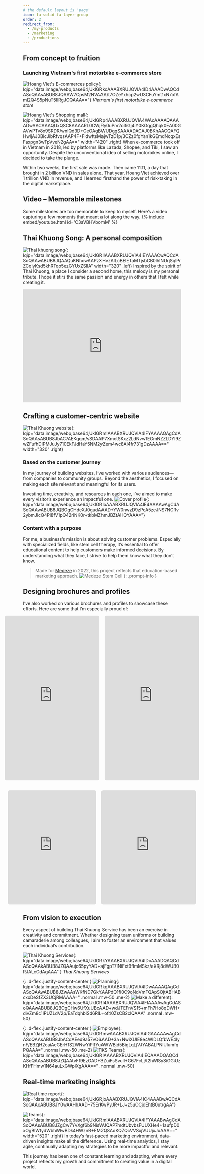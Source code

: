 ```yaml
---
# the default layout is 'page'
icon: fa-solid fa-layer-group
order: 2
redirect_from:
  - /my-products
  - /marketing
  - /productions
---
```

## From concept to fruition
### Launching Vietnam's first motorbike e-commerce store
![Hoang Viet's E-commerces policy](/assets/img/site/hv-e-commerce-policy.webp){: lqip="data:image/webp;base64,UklGRkoAAABXRUJQVlA4ID4AAADwAQCdASoQAAsABUB8JQAAW7CpsM2NVAAA/t7OZeYxhcp2wU3CFuYmt1xN7ofAmI2Q4S5pNuT5IlRgJOQAAA=="} _Vietnam's first motorbike e-commerce store_

![Hoang Viet's Shopping mall](/assets/img/site/hv-e-commerce-shopping-mall.webp){: lqip="data:image/webp;base64,UklGRp4AAABXRUJQVlA4WAoAAAAQAAAADwAACAAAQUxQSC8AAAARL0CWjRy0uPm2o3iGj4iY0KGqgQhqk0EA00GAVwPTv8x9SRDR/wnIQd3D+GeOAgBWUDggSAAAADACAJ0BKhAACQAFQHwljAJ0BicJibRfvqsAAP4F+FldwftsMajwTzD1p/3CZz0fgYan1kGEmdNcqxEsFaxpgn3wTpVveN2gAA==" width="420" .right}
When e-commerce took off in Vietnam in 2018, led by platforms like Lazada, Shopee, and Tiki, I saw an opportunity. Despite the unconventional idea of selling motorbikes online, I decided to take the plunge.

Within two weeks, the first sale was made. Then came 11.11, a day that brought in 2 billion VND in sales alone. That year, Hoang Viet achieved over 1 trillion VND in revenue, and I learned firsthand the power of risk-taking in the digital marketplace.

## Video – Memorable milestones
Some milestones are too memorable to keep to myself. Here’s a video capturing a few moments that meant a lot along the way.
{% include embed/youtube.html id='C3aVBHVbomM' %}

## Thai Khuong Song: A personal composition
![Thai khuong song](/assets/img/site/thai-khuong-song.webp){: lqip="data:image/webp;base64,UklGRlIAAABXRUJQVlA4IEYAAACwAQCdASoQAAwABUB8JQAAQuKNhowAAPzXHvzAILcBEIETaMTjsbCB0lhINUrjSqlPrZCqlyKsd5khRTqo5ezGYUxZSlIA" width="320" .left}
Inspired by the spirit of Thai Khuong, a place I consider a second home, this melody is my personal tribute. I hope it stirs the same passion and energy in others that I felt while creating it.

<iframe width="100%" height="360" scrolling="no" frameborder="no" allow="autoplay" src="https://w.soundcloud.com/player/?url=https%3A//api.soundcloud.com/playlists/1063996978&color=%23ff5500&auto_play=false&hide_related=false&show_comments=false&show_user=true&show_reposts=false&show_teaser=true"></iframe>

## Crafting a customer-centric website
![Thai Khuong website](/assets/img/site/tkt-website.webp){: lqip="data:image/webp;base64,UklGRmIAAABXRUJQVlA4IFYAAAAQAgCdASoQAAsABUB8JbAC7AEKqqm/sSDAAP7XmctSKxz2LdNvw1EGmNZZLDYI9ZwZFufhDIPMJuJy710EkFJdHaY5NM2yZem4wc8AI4fr731gDzAAAA==" width="320" .right}

### Based on the customer journey
In my journey of building websites, I’ve worked with various audiences—from companies to community groups. Beyond the aesthetics, I focused on making each site relevant and meaningful for its users.

Investing time, creativity, and resources in each one, I’ve aimed to make every visitor’s experience an impactful one.
![Cover profile](/assets/img/site/TK-cover-profile.webp){: lqip="data:image/webp;base64,UklGRloAAABXRUJQVlA4IE4AAAAwAgCdASoQAAwABUB8JQBOgCHdeXJ0gudAAAD+YW0nwzD9zPcA5zeJNS7NCRv2ybmJlcQ4Pi8fV1pQ42riNK0r+tkbMZhmJBZtAHQYAAA="}

### Content with a purpose
For me, a business’s mission is about solving customer problems. Especially with specialized fields, like stem cell therapy, it’s essential to offer educational content to help customers make informed decisions. By understanding what they face, I strive to help them know what they don’t know.

>Made for [Medeze](https://medeze.vn) in 2022, this project reflects that  education-based marketing approach.
![Medeze Stem Cell](/assets/img/site/medeze-stemcell.gif "Medeze Stem Cell")
{: .prompt-info }

## Designing brochures and profiles
I’ve also worked on various brochures and profiles to showcase these efforts. Here are some that I’m especially proud of:
<div style="display: flex; justify-content: center; gap: 1rem; margin-bottom: 2rem;">
  <iframe src="https://drive.google.com/file/d/1BerQAn-mQzwjKTKo-m8HqqL6y8iojidX/preview" style="width: 390px; height: 520px; border: 1px solid #ddd; border-radius: 5px;"></iframe>
  <iframe src="https://drive.google.com/file/d/1b1OMeqmvNW7yyOlMIgxSy4X24aa3Wzaw/preview" style="width: 390px; height: 520px; border: 1px solid #ddd; border-radius: 5px;"></iframe>
</div>

<div style="display: flex; justify-content: center; gap: 1rem;">
  <iframe src="https://drive.google.com/file/d/12n-nsfyAl--NMFHmVU__X7q1IxKkfvOf/preview" style="width: 280px; height: 360px; border: 1px solid #ddd; border-radius: 5px;"></iframe>
  <iframe src="https://drive.google.com/file/d/1UpH7tiuTO1O7KyHst8ZLFTNMHYc1cHBE/preview" style="width: 500px; height: 360px; border: 1px solid #ddd; border-radius: 5px;"></iframe>
</div>

## From vision to execution
Every aspect of building Thai Khuong Service has been an exercise in creativity and commitment. Whether designing team uniforms or building camaraderie among colleagues, I aim to foster an environment that values each individual’s contribution.

![Thai Khuong Services](/assets/img/post/tks.webp "Thai Khuong Services"){: lqip="data:image/webp;base64,UklGRkYAAABXRUJQVlA4IDoAAADQAQCdASoQAAkABUB8JZQAAujc65pyYAD+sjFgpT7INiFxt9fImMSkz/aXRj8dWUB0RJALcCdAgAAA" }
_Thai Khuong Services_

{: .d-flex .justify-content-center }
![Planning](/assets/img/site/stk-planning.webp "TKS Planning Service"){: lqip="data:image/webp;base64,UklGRkgAAABXRUJQVlA4IDwAAAAQAgCdASoQAAwABUB8JZwAAsWKfND7GkYAAPdQ1fI0C9oNdVmFQApSOjtABHABcxxDeSfZX3UCjRMAAAA=" .normal .mw-50 .me-2}
![Make a different](/assets/img/site/design-tks-uniform.webp "TKS uniform"){: lqip="data:image/webp;base64,UklGRl4AAABXRUJQVlA4IFIAAAAwAgCdASoQAAwABUB8JQBOgCHw6UfXuUBcAAD+wdJTEFnVS15+mFh7Ho8qDWH+divZm8c1IPUZLdV2p/EaTdqhbISd6RlL+of40ZsCB2clQAAA" .normal .mw-50}

{: .d-flex .justify-content-center }
![Employee](/assets/img/site/tks-employee.webp "The firts members"){: lqip="data:image/webp;base64,UklGRmwAAABXRUJQVlA4IGAAAAAwAgCdASoQAAsABUB8JbACdAEed9a57vO6AAD+3a+NwiXUIE8e4WIDLQfbWE4lynF/EBZjH2caiAeGErH1S2WNwYiPlfYuAWWBjd5BigLqLjVJYABALPNlUlumfqPQAAA=" .normal .mw-50 .me-2}
![TKS Teams](/assets/img/site/tks-teams.webp "TKS Teams"){: lqip="data:image/webp;base64,UklGRlAAAABXRUJQVlA4IEQAAADQAQCdASoQAAsABUB8JZQAAtvFf9EzOAD+3ZuiFsSvulI+G67FcLj/t2hWlSySiGGiUzKHfFHmw1N64auLxGWpiXgAAA==" .normal .mw-50}


## Real-time marketing insights
![Real time report](/assets/img/site/real-time-report.webp){: lqip="data:image/webp;base64,UklGRjoAAABXRUJQVlA4IC4AAABwAQCdASoQAAoABUB8JY0wAAHhAAD+75ErKwPyJR+LJ+z5uOCjdEhtB0ut/gAA"}

![Teams](/assets/img/site/tk-teams.webp){: lqip="data:image/webp;base64,UklGRmIAAABXRUJQVlA4IFYAAABwAgCdASoQAAsABUB8JZgCw7YvXgf6b9NisWJQAP7mdtUbvbsFUUXHe4+1aufpD0xOgBIWtydWbhWlwBDk4HWznB+EM2Q8AdKQZQcVVSxjVUUjxJuAAA==" width="520" .right}
In today’s fast-paced marketing environment, data-driven insights make all the difference. Using real-time analytics, I stay agile, continually adapting my strategies to be more impactful and relevant.

This journey has been one of constant learning and adapting, where every project reflects my growth and commitment to creating value in a digital world.
